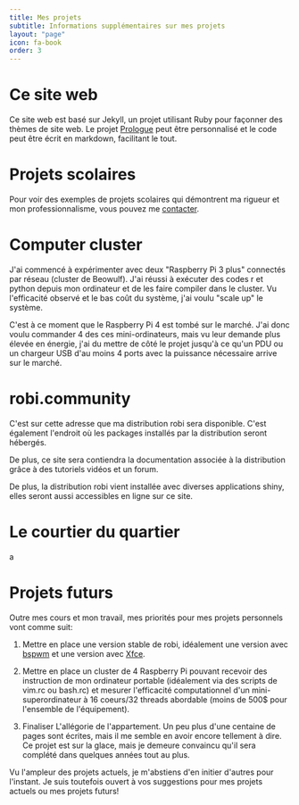 ```yaml
---
title: Mes projets
subtitle: Informations supplémentaires sur mes projets
layout: "page"
icon: fa-book
order: 3
---
```

# Ce site web

Ce site web est basé sur Jekyll, un projet utilisant Ruby pour façonner des thèmes de site web. Le projet [Prologue](http://jekyllthemes.org/themes/jekyll-theme-prologue/) peut être personnalisé et le code peut être écrit en markdown, facilitant le tout.

# Projets scolaires

Pour voir des exemples de projets scolaires qui démontrent ma rigueur et mon professionnalisme, vous pouvez me [contacter](mailto:infos@maximerobineau.com).

# Computer cluster

J'ai commencé à expérimenter avec deux "Raspberry Pi 3 plus" connectés par réseau (cluster de Beowulf). J'ai réussi à exécuter des codes r et python depuis mon ordinateur et de les faire compiler dans le cluster. Vu l'efficacité observé et le bas coût du système, j'ai voulu "scale up" le système.

C'est à ce moment que le Raspberry Pi 4 est tombé sur le marché. J'ai donc voulu commander 4 des ces mini-ordinateurs, mais vu leur demande plus élevée en énergie, j'ai du mettre de côté le projet jusqu'à ce qu'un PDU ou un chargeur USB d'au moins 4 ports avec la puissance nécessaire arrive sur le marché.

# robi.community

C'est sur cette adresse que ma distribution robi sera disponible. C'est également l'endroit où les packages installés par la distribution seront hébergés. 

De plus, ce site sera contiendra la documentation associée à la distribution grâce à des tutoriels vidéos et un forum. 

De plus, la distribution robi vient installée avec diverses applications shiny, elles seront aussi accessibles en ligne sur ce site. 

# Le courtier du quartier

a

# Projets futurs

Outre mes cours et mon travail, mes priorités pour mes projets personnels vont comme suit:

1. Mettre en place une version stable de robi, idéalement une version avec [bspwm](https://wiki.archlinux.org/index.php/Bspwm) et une version avec [Xfce](https://wiki.archlinux.org/index.php/xfce).

2. Mettre en place un cluster de 4 Raspberry Pi pouvant recevoir des instruction de mon ordinateur portable (idéalement via des scripts de vim.rc ou bash.rc) et mesurer l'efficacité computationnel d'un mini-superordinateur à 16 coeurs/32 threads abordable (moins de 500$ pour l'ensemble de l'équipement).

3. Finaliser L'allégorie de l'appartement. Un peu plus d'une centaine de pages sont écrites, mais il me semble en avoir encore tellement à dire. Ce projet est sur la glace, mais je demeure convaincu qu'il sera complété dans quelques années tout au plus.

Vu l'ampleur des projets actuels, je m'abstiens d'en initier d'autres pour l'instant. Je suis toutefois ouvert à vos suggestions pour mes projets actuels ou mes projets futurs!
